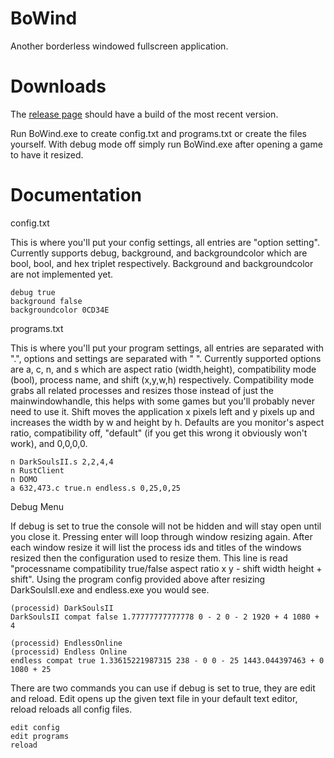 BoWind
=========
Another borderless windowed fullscreen application.

Downloads
=========
The [release page](https://github.com/Wsheerio/BoWind/releases) should have a build of the most recent version.

Run BoWind.exe to create config.txt and programs.txt or create the files yourself. With debug mode off simply run BoWind.exe after opening a game to have it resized.

Documentation
=========
config.txt

This is where you'll put your config settings, all entries are "option setting". Currently supports debug, background, and backgroundcolor which are bool, bool, and hex triplet respectively. Background and backgroundcolor are not implemented yet.

    debug true
    background false
    backgroundcolor 0CD34E

programs.txt

This is where you'll put your program settings, all entries are separated with ".", options and settings are separated with " ". Currently supported options are a, c, n, and s which are aspect ratio (width,height), compatibility mode (bool), process name, and shift (x,y,w,h) respectively. Compatibility mode grabs all related processes and resizes those instead of just the mainwindowhandle, this helps with some games but you'll probably never need to use it. Shift moves the application x pixels left and y pixels up and increases the width by w and height by h. Defaults are you monitor's aspect ratio, compatibility off, "default" (if you get this wrong it obviously won't work), and 0,0,0,0.

    n DarkSoulsII.s 2,2,4,4
    n RustClient
    n DOMO
    a 632,473.c true.n endless.s 0,25,0,25
    
Debug Menu

If debug is set to true the console will not be hidden and will stay open until you close it. Pressing enter will loop through window resizing again. After each window resize it will list the process ids and titles of the windows resized then the configuration used to resize them. This line is read "processname compatibility true/false aspect ratio x y - shift width height + shift". Using the program config provided above after resizing DarkSoulsII.exe and endless.exe you would see.

    (processid) DarkSoulsII
    DarkSoulsII compat false 1.77777777777778 0 - 2 0 - 2 1920 + 4 1080 + 4
    
    (processid) EndlessOnline
    (processid) Endless Online
    endless compat true 1.33615221987315 238 - 0 0 - 25 1443.044397463 + 0 1080 + 25
    
There are two commands you can use if debug is set to true, they are edit and reload. Edit opens up the given text file in your default text editor, reload reloads all config files.

    edit config
    edit programs
    reload
